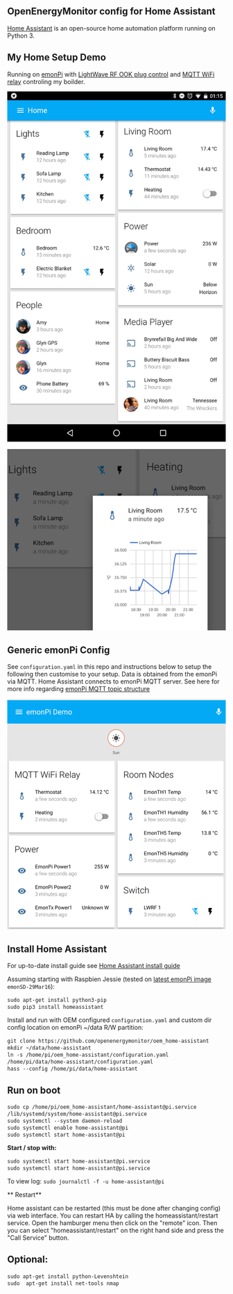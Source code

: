 
## OpenEnergyMonitor config for Home Assistant

[Home Assistant](https://home-assistant.io/) is an open-source home automation platform running on Python 3.


## My Home Setup Demo

Running on [emonPi](http://openenergymonitor.org/emon/emonpi) with [LightWave RF OOK plug control](https://github.com/openenergymonitor/lightwaverf-pi) and [MQTT WiFi relay](https://openenergymonitor.org/emon/modules/wifirelay) controling my boilder.

![home_demo](my_home_demo.jpg)

![Nice mini graph](demo2.png)


## Generic emonPi Config

See `configuration.yaml` in this repo and instructions below to setup the following then customise to your setup. Data is obtained from the emonPi via MQTT. Home Assistant connects to emonPi MQTT server. See here for more info regarding [emonPi MQTT topic structure](https://github.com/emoncms/emoncms/blob/master/docs/RaspberryPi/MQTT.md) 

![emonpi demo](emonpi_demo.png)


## Install Home Assistant

For up-to-date install guide see [Home Assistant install guide](https://home-assistant.io/getting-started/)

Assuming starting with Raspbien Jessie (tested on [latest emonPi image](https://github.com/openenergymonitor/emonpi/wiki/emonSD-pre-built-SD-card-Repository-&-Change-Log) `emonSD-29Mar16`):

    sudo apt-get install python3-pip
    sudo pip3 install homeassistant

Install and run with OEM configured `configuration.yaml` and custom dir config location on emonPi ~/data R/W partition:

```
git clone https://github.com/openenergymonitor/oem_home-assistant
mkdir ~/data/home-assistant
ln -s /home/pi/oem_home-assistant/configuration.yaml /home/pi/data/home-assistant/configuration.yaml
hass --config /home/pi/data/home-assistant
```

## Run on boot

```
sudo cp /home/pi/oem_home-assistant/home-assistant@pi.service /lib/systemd/system/home-assistant@pi.service
sudo systemctl --system daemon-reload
sudo systemctl enable home-assistant@pi
sudo systemctl start home-assistant@pi
```

**Start / stop with:**

    sudo systemctl start home-assistant@pi.service
    sudo systemctl start home-assistant@pi.service

To view log: `sudo journalctl -f -u home-assistant@pi`

** Restart**

Home assistant can be restarted (this must be done after changing config) via web interface. You can restart HA by calling the homeassistant/restart service. Open the hamburger menu then click on the "remote" icon. Then you can select "homeassistant/restart" on the right hand side and press the "Call Service" button.

## Optional:

```
sudo apt-get install python-Levenshtein
sudo  apt-get install net-tools nmap
```
